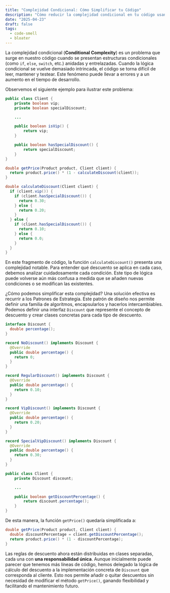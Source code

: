 ```yaml
---
title: "Complejidad Condicional: Cómo Simplificar tu Código"
description: "Cómo reducir la complejidad condicional en tu código usando el Patrón Estrategia. Mejora la legibilidad, mantenimiento y flexibilidad de tu código."
date: "2025-04-23"
draft: false
tags:
  - code-smell
  - bloater
---
```


La complejidad condicional (**Conditional Complexity**) es un problema que surge en nuestro código cuando se presentan estructuras condicionales (como `if`, `else`, `switch`, etc.) anidadas y entrelazadas. Cuando la lógica condicional se vuelve demasiado intrincada, el código se torna difícil de leer, mantener y testear. Este fenómeno puede llevar a errores y a un aumento en el tiempo de desarrollo.

Observemos el siguiente ejemplo para ilustrar este problema:

```java
public class Client {
    private boolean vip;
    private boolean specialDiscount;

    ...

    public boolean isVip() {
        return vip;
    }

    public boolean hasSpecialDiscount() {
        return specialDiscount;
    }
}

double getPrice(Product product, Client client) {
  return product.price() * (1 - calculateDiscount(client));
}

double calculateDiscount(Client client) {
  if (client.vip()) {
    if (client.hasSpecialDiscount()) {
      return 0.30;
    } else {
      return 0.20;
    }
  } else {
    if (client.hasSpecialDiscount()) {
      return 0.10;
    } else {
      return 0.0;
    }
  }
}
```

En este fragmento de código, la función `calculateDiscount()` presenta una complejidad notable. Para entender qué descuento se aplica en cada caso, debemos analizar cuidadosamente cada condición. Este tipo de lógica puede volverse aún más confusa a medida que se añaden nuevas condiciones o se modifican las existentes.

¿Cómo podemos simplificar esta complejidad? Una solución efectiva es recurrir a los Patrones de Estrategia. Este patrón de diseño nos permite definir una familia de algoritmos, encapsularlos y hacerlos intercambiables. Podemos definir una interfaz `Discount` que represente el concepto de descuento y crear clases concretas para cada tipo de descuento.

```java
interface Discount {
  double percentage();
}

record NoDiscount() implements Discount {
  @Override
  public double percentage() {
    return 0;
  }
}

record RegularDiscount() implements Discount {
  @Override
  public double percentage() {
    return 0.10;
  }
}

record VipDiscount() implements Discount {
  @Override
  public double percentage() {
    return 0.20;
  }
}

record SpecialVipDiscount() implements Discount {
  @Override
  public double percentage() {
    return 0.30;
  }
}

public class Client {
    private Discount discount;

    ...

    public boolean getDiscountPercentage() {
        return discount.percentage();
    }
}
```

De esta manera, la función `getPrice()` quedaría simplificada a:

```java
double getPrice(Product product, Client client) {
  double discountPercentage = client.getDiscountPercentage();
  return product.price() * (1 - discountPercentage);
}
```

Las reglas de descuento ahora están distribuidas en clases separadas, cada una con **una responsabilidad única**. Aunque inicialmente puede parecer que tenemos más líneas de código, hemos delegado la lógica de cálculo del descuento a la implementación concreta de `Discount` que corresponda al cliente. Esto nos permite añadir o quitar descuentos sin necesidad de modificar el método `getPrice()`, ganando flexibilidad y facilitando el mantenimiento futuro.
